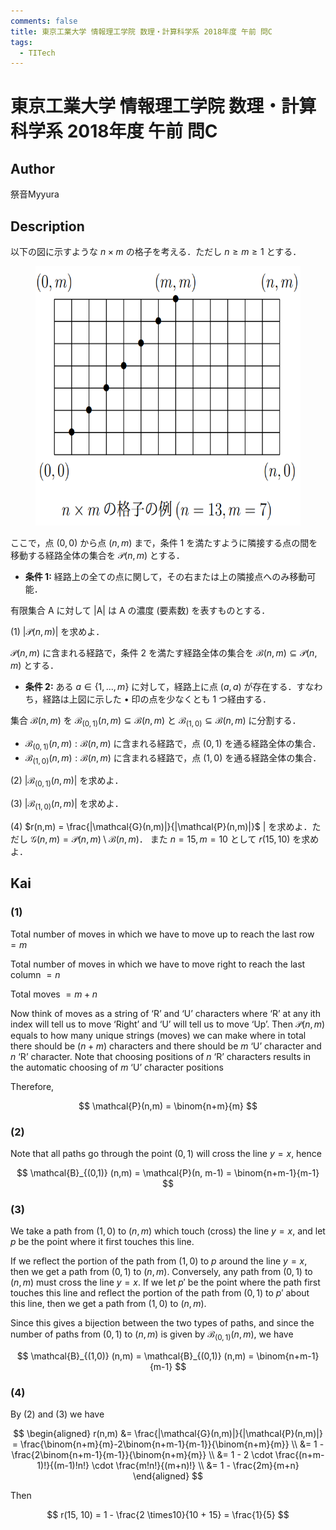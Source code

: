 ```yaml
---
comments: false
title: 東京工業大学 情報理工学院 数理・計算科学系 2018年度 午前 問C
tags:
  - TITech
---
```

# 東京工業大学 情報理工学院 数理・計算科学系 2018年度 午前 問C

## **Author**
祭音Myyura

## **Description**
以下の図に示すような $n \times m$ の格子を考える．ただし $n \geq m \geq 1$ とする．

<figure style="text-align:center;">
  <img src="https://raw.githubusercontent.com/Myyura/the_kai_project_assets/main/kakomonn/TITech/MCS/is_2018_C_p1.png" width="500" height="415" alt=""/>
</figure>

ここで，点 $(0, 0)$ から点 $(n, m)$ まで，条件 1 を満たすように隣接する点の間を移動する経路全体の集合を $\mathcal{P}(n, m)$ とする．

- **条件 1:** 経路上の全ての点に関して，その右または上の隣接点へのみ移動可能．

有限集合 A に対して |A| は A の濃度 (要素数) を表すものとする．

(1) $|\mathcal{P}(n,m)|$ を求めよ．

$\mathcal{P}(n,m)$ に含まれる経路で，条件 2 を満たす経路全体の集合を $\mathcal{B}(n, m) \subseteq \mathcal{P}(n, m)$ とする．

- **条件 2:** ある $a \in \{1, . . . , m\}$ に対して，経路上に点 $(a, a)$ が存在する．すなわち，経路は上図に示した • 印の点を少なくとも 1 つ経由する．

集合 $\mathcal{B}(n,m)$ を $\mathcal{B}_{(0,1)}(n,m) \subseteq \mathcal{B}(n,m)$ と $\mathcal{B}_{(1,0)} \subseteq \mathcal{B}(n,m)$ に分割する．

- $\mathcal{B}_{(0,1)}(n,m): \mathcal{B}(n,m)$ に含まれる経路で，点 $(0, 1)$ を通る経路全体の集合．
- $\mathcal{B}_{(1,0)}(n,m): \mathcal{B}(n,m)$ に含まれる経路で，点 $(1, 0)$ を通る経路全体の集合．

(2) $|\mathcal{B}_{(0,1)}(n,m)|$ を求めよ．

(3) $|\mathcal{B}_{(1,0)}(n,m)|$ を求めよ．

(4) $r(n,m) = \frac{|\mathcal{G}(n,m)|}{|\mathcal{P}(n,m)|}$ | を求めよ．ただし $\mathcal{G}(n,m) = \mathcal{P}(n,m) \setminus \mathcal{B}(n,m)$．
また $n = 15, m = 10$ として $r(15, 10)$ を求めよ．

## **Kai**
### (1)
Total number of moves in which we have to move up to reach the last row $= m$

Total number of moves in which we have to move right to reach the last column $= n$

Total moves $= m + n$

Now think of moves as a string of ‘R’ and ‘U’ characters where ‘R’ at any ith index will tell us to move ‘Right’ and ‘U’ will tell us to move ‘Up’.
Then $\mathcal{P}(n,m)$ equals to how many unique strings (moves) we can make where in total there should be $(n + m)$ characters and there should be $m$ ‘U’ character and $n$ ‘R’ character.
Note that choosing positions of $n$ ‘R’ characters results in the automatic choosing of $m$ ‘U’ character positions

Therefore,

$$
\mathcal{P}(n,m) = \binom{n+m}{m}
$$

### (2)
Note that all paths go through the point $(0,1)$ will cross the line $y=x$, hence

$$
\mathcal{B}_{(0,1)} (n,m) = \mathcal{P}(n, m-1) = \binom{n+m-1}{m-1}
$$

### (3)
We take a path from $(1,0)$ to $(n,m)$ which touch (cross) the line $y=x$,
and let $p$ be the point where it first touches this line.

If we reflect the portion of the path from $(1,0)$ to $p$ around the line $y=x$, then we get a path from $(0,1)$ to $(n,m)$.
Conversely, any path from $(0,1)$ to $(n,m)$ must cross the line $y=x$.
If we let $p'$ be the point where the path first touches this line and reflect the portion of the path from $(0,1)$ to $p'$ about this line, then we get a path from $(1,0)$ to $(n,m)$.

Since this gives a bijection between the two types of paths, and since the number of paths from $(0,1)$ to $(n,m)$ is given by $\mathcal{B}_{(0,1)} (n,m)$, we have

$$
\mathcal{B}_{(1,0)} (n,m) = \mathcal{B}_{(0,1)} (n,m) = \binom{n+m-1}{m-1}
$$

### (4)
By (2) and (3) we have

$$
\begin{aligned}
r(n,m) &= \frac{|\mathcal{G}(n,m)|}{|\mathcal{P}(n,m)|} = \frac{\binom{n+m}{m}-2\binom{n+m-1}{m-1}}{\binom{n+m}{m}} \\
&= 1 - \frac{2\binom{n+m-1}{m-1}}{\binom{n+m}{m}} \\
&= 1 - 2 \cdot \frac{(n+m-1)!}{(m-1)!n!} \cdot \frac{m!n!}{(m+n)!} \\
&= 1 - \frac{2m}{m+n}
\end{aligned}
$$

Then

$$
r(15, 10) = 1 - \frac{2 \times10}{10 + 15} = \frac{1}{5}
$$
